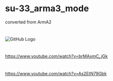 # su-33_arma3_mode
converted from ArmA2
#
![GitHub Logo](https://raw.githubusercontent.com/Nobatgeldi/su-33_arma3_mod/master/1789063.jpg)
#
https://www.youtube.com/watch?v=brMAxmC_jGk
#
https://www.youtube.com/watch?v=As2EtN79Gbk
